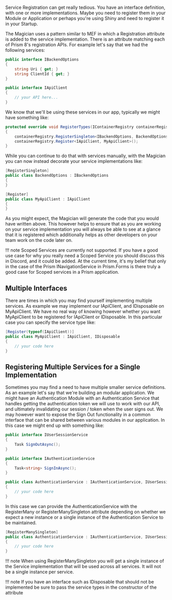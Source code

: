 Service Registration can get really tedious. You have an interface definition, with one or more implementations. Maybe you need to register them in your Module or Application or perhaps you're using Shiny and need to register it in your Startup.

The Magician uses a pattern similar to MEF in which a Registration attribute is added to the service implementation. There is an attribute matching each of Prism 8's registration APIs. For example let's say that we had the following services:

```csharp
public interface IBackendOptions
{
    string Uri { get; }
    string ClientId { get; }
}

public interface IApiClient
{
    // your API here...
}
```

We know that we'll be using these services in our app, typically we might have something like:

```csharp
protected override void RegisterTypes(IContainerRegistry containerRegistry)
{
    containerRegistry.RegisterSingleton<IBackendOptions, BackendOptions>();
    containerRegistry.Register<IApiClient, MyApiClient>();
}
```

While you can continue to do that with services manually, with the Magician you can now instead decorate your service implementations like:

```csharp
[RegisterSingleton]
public class BackendOptions : IBackendOptions
{
}

[Register]
public class MyApiClient : IApiClient
{
}
```

As you might expect, the Magician will generate the code that you would have written above. This however helps to ensure that as you are working on your service implementation you will always be able to see at a glance that it is registered which additionally helps as other developers on your team work on the code later on.

!!! note
    Scoped Services are currently not supported. If you have a good use case for why you really need a Scoped Service you should discuss this in Discord, and it could be added. At the current time, it's my belief that only in the case of the Prism INavigationService in Prism.Forms is there truly a good case for Scoped services in a Prism application.

## Multiple Interfaces

There are times in which you may find yourself implementing multiple services. As example we may implement our IApiClient, and IDisposable on MyApiClient. We have no real way of knowing however whether you want MyApiClient to be registered for IApiClient or IDisposable. In this particular case you can specify the service type like:

```csharp
[Register(typeof(IApiClient))]
public class MyApiClient : IApiClient, IDisposable
{
    // your code here
}
```

## Registering Multiple Services for a Single Implementation

Sometimes you may find a need to have multiple smaller service definitions. As an example let's say that we're building an modular application. We might have an Authentication Module with an Authentication Service that handles getting the authentication token we will use to work with our API, and ultimately invalidating our session / token when the user signs out. We may however want to expose the Sign Out functionality in a common interface that can be shared between various modules in our application. In this case we might end up with something like:

```csharp
public interface IUserSessionService
{
    Task SignOutAsync();
}

public interface IAuthenticationService
{
    Task<string> SignInAsync();
}

public class AuthenticationService : IAuthenticationService, IUserSessionService
{
    // your code here
}
```

In this case we can provide the AuthenticationService with the RegisterMany or RegisterManySingleton attribute depending on whether we expect a new instance or a single instance of the Authentication Service to be maintained.

```csharp
[RegisterManySingleton]
public class AuthenticationService : IAuthenticationService, IUserSessionService
{
    // your code here
}
```

!!! note
    When using RegisterManySingleton you will get a single instance of the Service implementation that will be used across all services. It will not be a single instance per service.

!!! note
    If you have an interface such as IDisposable that should not be implemented be sure to pass the service types in the constructor of the attribute